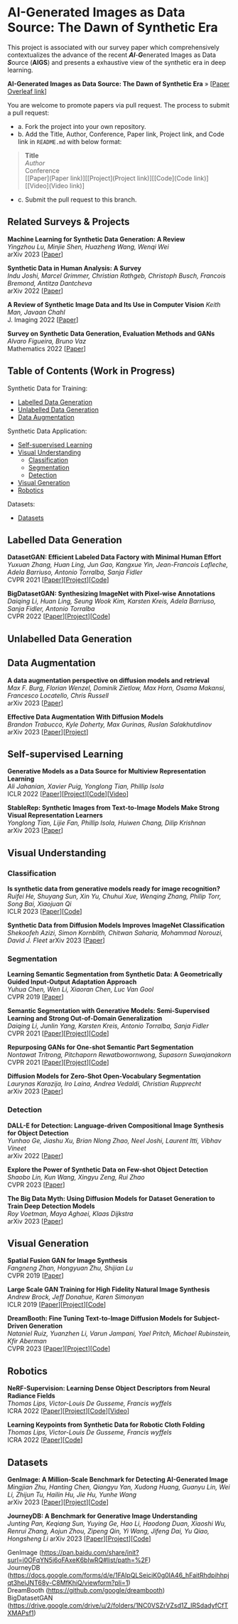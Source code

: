 # AI-Generated Images as Data Source: The Dawn of Synthetic Era
This project is associated with our survey paper which comprehensively contextualizes the advance of the recent ***AI***-***G***enerated Images as Data ***S***ource (**AIGS**) and presents a exhaustive view of the synthetic era in deep learning.

**AI-Generated Images as Data Source: The Dawn of Synthetic Era** » [[Paper Overleaf link](https://www.overleaf.com/2721143181hysckdgbdyqd)]

You are welcome to promote papers via pull request.
The process to submit a pull request:
- a. Fork the project into your own repository.
- b. Add the Title, Author, Conference, Paper link, Project link, and Code link in `README.md` with below format:
>**Title**<br>
>*Author*<br>
>Conference  
>[[Paper](Paper link)][[Project](Project link)][[Code](Code link)][[Video](Video link)] 
- c. Submit the pull request to this branch.

## Related Surveys & Projects
**Machine Learning for Synthetic Data Generation: A Review**  
*Yingzhou Lu, Minjie Shen, Huazheng Wang, Wenqi Wei*  
arXiv 2023 [[Paper](https://arxiv.org/abs/2302.04062)]

**Synthetic Data in Human Analysis: A Survey**  
*Indu Joshi, Marcel Grimmer, Christian Rathgeb, Christoph Busch, Francois Bremond, Antitza Dantcheva*  
arXiv 2022 [[Paper](https://arxiv.org/abs/2208.09191)]

**A Review of Synthetic Image Data and Its Use in Computer Vision**
*Keith Man, Javaan Chahl*  
J. Imaging 2022 [[Paper](https://www.mdpi.com/2313-433X/8/11/310)]

**Survey on Synthetic Data Generation, Evaluation Methods and GANs**  
*Alvaro Figueira, Bruno Vaz*  
Mathematics 2022 [[Paper](https://www.mdpi.com/2227-7390/10/15/2733)]

## Table of Contents (Work in Progress)
Synthetic Data for Training:
- [Labelled Data Generation](#LabelledDataGeneration-link)
- [Unlabelled Data Generation](#UnlabelledDataGeneration-link)
- [Data Augmentation](#DataAugmentation-link)

Synthetic Data Application:
- [Self-supervised Learning](#SelfsupervisedLearning-link)
- [Visual Understanding](#VisualUnderstanding-link)
  - [Classification](#Classification-link)
  - [Segmentation](#Segmentation-link)
  - [Detection](#Detection-link)
- [Visual Generation](#VisualGeneration-link)
- [Robotics](#Robotics-link)

Datasets:
- [Datasets](#Datasets-link)

## Labelled Data Generation
<a id="LabelledDataGeneration-link"></a>
**DatasetGAN: Efficient Labeled Data Factory with Minimal Human Effort**  
*Yuxuan Zhang, Huan Ling, Jun Gao, Kangxue Yin, Jean-Francois Lafleche, Adela Barriuso, Antonio Torralba, Sanja Fidler*   
CVPR 2021 [[Paper](https://arxiv.org/abs/2104.06490)][[Project](https://nv-tlabs.github.io/datasetGAN/)][[Code](https://github.com/nv-tlabs/datasetGAN_release/tree/master)]

**BigDatasetGAN: Synthesizing ImageNet with Pixel-wise Annotations**  
*Daiqing Li, Huan Ling, Seung Wook Kim, Karsten Kreis, Adela Barriuso, Sanja Fidler, Antonio Torralba*  
CVPR 2022 [[Paper](https://arxiv.org/abs/2201.04684)][[Project](https://nv-tlabs.github.io/big-datasetgan/)][[Code](https://github.com/nv-tlabs/bigdatasetgan_code)]

## Unlabelled Data Generation
<a id="UnlabelledDataGeneration-link"></a>

## Data Augmentation
<a id="DataAugmentation-link"></a>
**A data augmentation perspective on diffusion models and retrieval**  
*Max F. Burg, Florian Wenzel, Dominik Zietlow, Max Horn, Osama Makansi, Francesco Locatello, Chris Russell*  
arXiv 2023 [[Paper](https://arxiv.org/abs/2304.10253)]

**Effective Data Augmentation With Diffusion Models**  
*Brandon Trabucco, Kyle Doherty, Max Gurinas, Ruslan Salakhutdinov*  
arXiv 2023 [[Paper](https://arxiv.org/abs/2302.07944)][[Project](http://btrabuc.co/da-fusion/)]

## Self-supervised Learning
<a id="SelfsupervisedLearning-link"></a>
**Generative Models as a Data Source for Multiview Representation Learning**  
*Ali Jahanian, Xavier Puig, Yonglong Tian, Phillip Isola*  
ICLR 2022 [[Paper](https://arxiv.org/abs/2106.05258)][[Project](https://ali-design.github.io/GenRep/)][[Code](https://github.com/ali-design/GenRep)][[Video](https://www.youtube.com/watch?v=qYmGvVrGZno)]

**StableRep: Synthetic Images from Text-to-Image Models Make Strong Visual Representation Learners**  
*Yonglong Tian, Lijie Fan, Phillip Isola, Huiwen Chang, Dilip Krishnan*  
arXiv 2023 [[Paper](https://arxiv.org/abs/2306.00984)]

## Visual Understanding
<a id="VisualUnderstanding-link"></a>

### Classification
<a id="Classification-link"></a>
**Is synthetic data from generative models ready for image recognition?**  
*Ruifei He, Shuyang Sun, Xin Yu, Chuhui Xue, Wenqing Zhang, Philip Torr, Song Bai, Xiaojuan Qi*  
ICLR 2023 [[Paper](https://arxiv.org/abs/2206.09592)][[Code](https://github.com/CVMI-Lab/SyntheticData)]

**Synthetic Data from Diffusion Models Improves ImageNet Classification**
*Shekoofeh Azizi, Simon Kornblith, Chitwan Saharia, Mohammad Norouzi, David J. Fleet*
arXiv 2023 [[Paper](https://arxiv.org/abs/2304.08466)]


### Segmentation
<a id="Segmentation-link"></a>
**Learning Semantic Segmentation from Synthetic Data: A Geometrically Guided Input-Output Adaptation Approach**  
*Yuhua Chen, Wen Li, Xiaoran Chen, Luc Van Gool*  
CVPR 2019 [[Paper](https://arxiv.org/abs/1812.05040)]

**Semantic Segmentation with Generative Models: Semi-Supervised Learning and Strong Out-of-Domain Generalization**  
*Daiqing Li, Junlin Yang, Karsten Kreis, Antonio Torralba, Sanja Fidler*  
CVPR 2021 [[Paper](https://arxiv.org/abs/2104.05833)][[Project](https://nv-tlabs.github.io/semanticGAN/)][[Code](https://github.com/nv-tlabs/semanticGAN_code)]

**Repurposing GANs for One-shot Semantic Part Segmentation**  
*Nontawat Tritrong, Pitchaporn Rewatbowornwong, Supasorn Suwajanakorn*  
CVPR 2021 [[Paper](https://arxiv.org/abs/2103.04379)][[Project](https://repurposegans.github.io/)][[Code](https://github.com/bryandlee/repurpose-gan/)]

**Diffusion Models for Zero-Shot Open-Vocabulary Segmentation**  
*Laurynas Karazija, Iro Laina, Andrea Vedaldi, Christian Rupprecht*  
arXiv 2023 [[Paper](https://arxiv.org/abs/2306.09316)]

### Detection
<a id="Detection-link"></a>
**DALL-E for Detection: Language-driven Compositional Image Synthesis for Object Detection**  
*Yunhao Ge, Jiashu Xu, Brian Nlong Zhao, Neel Joshi, Laurent Itti, Vibhav Vineet*  
arXiv 2022 [[Paper](https://arxiv.org/abs/2206.09592)]

**Explore the Power of Synthetic Data on Few-shot Object Detection**  
*Shaobo Lin, Kun Wang, Xingyu Zeng, Rui Zhao*   
CVPR 2023 [[Paper](https://arxiv.org/abs/2303.13221)]

**The Big Data Myth: Using Diffusion Models for Dataset Generation to Train Deep Detection Models**  
*Roy Voetman, Maya Aghaei, Klaas Dijkstra*  
arXiv 2023 [[Paper](https://arxiv.org/abs/2306.09762)]

## Visual Generation
<a id="VisualGeneration-link"></a>
**Spatial Fusion GAN for Image Synthesis**  
*Fangneng Zhan, Hongyuan Zhu, Shijian Lu*  
CVPR 2019 [[Paper](https://arxiv.org/abs/1812.05840)]

**Large Scale GAN Training for High Fidelity Natural Image Synthesis**  
*Andrew Brock, Jeff Donahue, Karen Simonyan*  
ICLR 2019 [[Paper](https://arxiv.org/abs/1809.11096)][[Project](https://www.deepmind.com/open-source/big-gan)][[Code](https://github.com/ajbrock/BigGAN-PyTorch)]

**DreamBooth: Fine Tuning Text-to-Image Diffusion Models for Subject-Driven Generation**   
*Nataniel Ruiz, Yuanzhen Li, Varun Jampani, Yael Pritch, Michael Rubinstein, Kfir Aberman*  
CVPR 2023 [[Paper](https://arxiv.org/abs/2208.12242)][[Project](https://dreambooth.github.io/)][[Code](https://github.com/XavierXiao/Dreambooth-Stable-Diffusion)]

## Robotics
<a id="Robotics-link"></a>
**NeRF-Supervision: Learning Dense Object Descriptors from Neural Radiance Fields**  
*Thomas Lips, Victor-Louis De Gusseme, Francis wyffels*  
ICRA 2022 [[Paper](https://arxiv.org/abs/2203.01913)][[Project](https://yenchenlin.me/nerf-supervision/)][[Code](https://github.com/yenchenlin/nerf-supervision-public)][[Video](https://www.youtube.com/watch?v=_zN-wVwPH1s)]

**Learning Keypoints from Synthetic Data for Robotic Cloth Folding**  
*Thomas Lips, Victor-Louis De Gusseme, Francis wyffels*  
ICRA 2022 [[Paper](https://arxiv.org/abs/2205.06714)][[Code](https://github.com/tlpss/workshop-icra-2022-cloth-keypoints)]

## Datasets
<a id="Datasets-link"></a>
**GenImage: A Million-Scale Benchmark for Detecting AI-Generated Image**  
*Mingjian Zhu, Hanting Chen, Qiangyu Yan, Xudong Huang, Guanyu Lin, Wei Li, Zhijun Tu, Hailin Hu, Jie Hu, Yunhe Wang*  
arXiv 2023 [[Paper](https://arxiv.org/abs/2306.08571)][[Project](https://genimage-dataset.github.io/)][[Code](https://github.com/GenImage-Dataset/GenImage)]

**JourneyDB: A Benchmark for Generative Image Understanding**  
*Junting Pan, Keqiang Sun, Yuying Ge, Hao Li, Haodong Duan, Xiaoshi Wu, Renrui Zhang, Aojun Zhou, Zipeng Qin, Yi Wang, Jifeng Dai, Yu Qiao, Hongsheng Li*
arXiv 2023 [[Paper](https://arxiv.org/abs/2307.00716)][[Project](https://journeydb.github.io/)][[Code](https://github.com/JourneyDB/JourneyDB)]

GenImage (https://pan.baidu.com/share/init?surl=i0OFqYN5i6oFAxeK6bIwRQ#list/path=%2F)  
JourneyDB (https://docs.google.com/forms/d/e/1FAIpQLSeiciK0g0IA46_hFaitRhdpihhpjqt3helJNT68y-C8MfKhiQ/viewform?pli=1)  
DreamBooth (https://github.com/google/dreambooth)  
BigDatasetGAN (https://drive.google.com/drive/u/2/folders/1NC0VSZrVZsd1Z_IRSdadyfCfTXMAPsf1)
